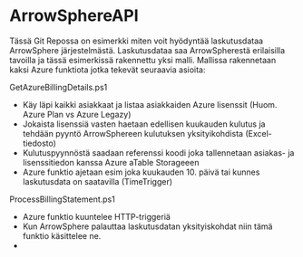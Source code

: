 # ArrowSphereAPI
Tässä Git Repossa on esimerkki miten voit hyödyntää laskutusdataa ArrowSphere järjestelmästä.
Laskutusdataa saa ArrowSpherestä erilaisilla tavoilla ja tässä esimerkissä rakennettu yksi malli.
Mallissa rakennetaan kaksi Azure funktiota jotka tekevät seuraavia asioita:

GetAzureBillingDetails.ps1
  - Käy läpi kaikki asiakkaat ja listaa asiakkaiden Azure lisenssit (Huom. Azure Plan vs Azure Legazy)
  - Jokaista lisenssiä vasten haetaan edellisen kuukauden kulutus ja tehdään pyyntö ArrowSphereen kulutuksen yksityikohdista (Excel-tiedosto)
  - Kulutuspyynnöstä saadaan referenssi koodi joka tallennetaan asiakas- ja lisenssitiedon kanssa Azure aTable Storageeen
  - Azure funktio ajetaan esim joka kuukauden 10. päivä tai kunnes laskutusdata on saatavilla (TimeTrigger)

ProcessBillingStatement.ps1
  - Azure funktio kuuntelee HTTP-triggeriä
  - Kun ArrowSphere palauttaa laskutusdatan yksityiskohdat niin tämä funktio käsittelee ne.
  - 
